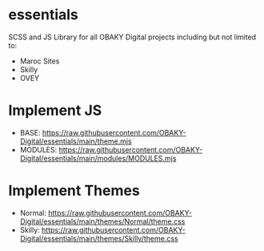 # essentials
SCSS and JS Library for all OBAKY Digital projects including but not limited to:
- Maroc Sites
- Skilly
- OVEY

# Implement JS
+ BASE: https://raw.githubusercontent.com/OBAKY-Digital/essentials/main/theme.mjs
+ MODULES: https://raw.githubusercontent.com/OBAKY-Digital/essentials/main/modules/MODULES.mjs

# Implement Themes
+ Normal: https://raw.githubusercontent.com/OBAKY-Digital/essentials/main/themes/Normal/theme.css
+ Skilly: https://raw.githubusercontent.com/OBAKY-Digital/essentials/main/themes/Skilly/theme.css